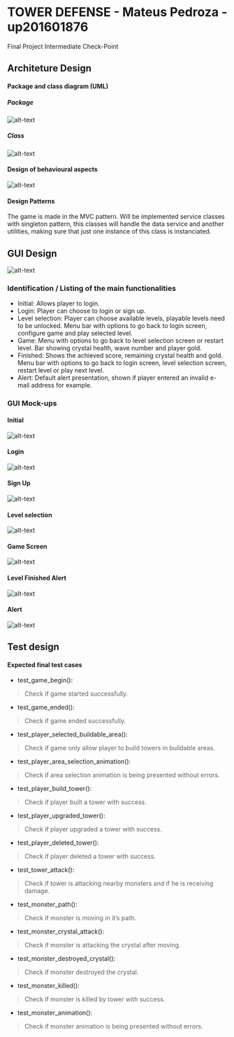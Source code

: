 # TOWER DEFENSE - Mateus Pedroza - up201601876

 Final Project Intermediate Check-Point

## Architeture Design
#### Package and class diagram (UML)
##### Package
![alt-text](package_structure.png)
##### Class
![alt-text](type_hierarchy.png)

#### Design of behavioural aspects
![alt-text](design_behavioural_aspect.png)

#### Design Patterns
The game is made in the MVC pattern. Will be implemented service classes with singleton pattern, this classes will handle the data service and another utilities, making sure that just one instance of this class is instanciated.

## GUI Design

![alt-text](scheme.png)

### Identification / Listing of the main functionalities

* Initial: Allows player to login.
* Login: Player can choose to login or sign up.
* Level selection: Player can choose available levels, playable levels need to be unlocked. Menu bar with options to go back to login screen, configure game and play selected level.
* Game: Menu with options to go back to level selection screen or restart level. Bar showing crystal health, wave number and player gold.
* Finished: Shows the achieved score, remaining crystal health and gold. Menu bar with options to go back to login screen, level selection screen, restart level or play next level.
* Alert: Default alert presentation, shown if player entered an invalid e-mail address for example.

### GUI Mock-ups

#### Initial
![alt-text](InitialScreen.png)
#### Login
![alt-text](loginScreen.png)
#### Sign Up
![alt-text](signUpScreen.png)
#### Level selection
![alt-text](levelSelectionScreen.png)
#### Game Screen
![alt-text](GameScreen.png)
#### Level Finished Alert
![alt-text](levelFinishedAlert.png)
#### Alert
![alt-text](Alert.png)

## Test design 

#### Expected final test cases
- test_game_begin(): 
>Check if game started successfully.
- test_game_ended(): 
>Check if game ended successfully.
- test_player_selected_buildable_area(): 
>Check if game only allow player to build towers in buildable areas.
- test_player_area_selection_animation(): 
>Check if area selection animation is being presented without errors.
- test_player_build_tower(): 
>Check if player built a tower with success.
- test_player_upgraded_tower(): 
>Check if player upgraded a tower with success.
- test_player_deleted_tower(): 
>Check if player deleted a tower with success.
- test_tower_attack(): 
>Check if tower is attacking nearby monsters and if he is receiving damage.
- test_monster_path(): 
>Check if monster is moving in it’s path.
- test_monster_crystal_attack(): 
>Check if monster is attacking the crystal after moving.
- test_monster_destroyed_crystal():
>Check if monster destroyed the crystal.
- test_monster_killed(): 
>Check if monster is killed by tower with success.
- test_monster_animation(): 
>Check if monster animation is being presented without errors.
